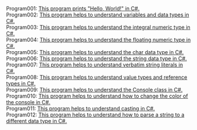 Program001: [This program prints "Hello, World!" in C#.](../Program001/Program001/Program.cs)<br>
Program002: [This program helps to understand variables and data types in C#.](../Program002/Program002/Program.cs)<br>
Program003: [This program helps to understand the integral numeric type in C#.](../Program003/Program003/Program.cs)<br>
Program004: [This program helps to understand the floating numeric type in C#.](../Program004/Program004/Program.cs)<br>
Program005: [This program helps to understand the char data type in C#.](../Program005/Program005/Program.cs)<br>
Program006: [This program helps to understand the string data type in C#.](../Program006/Program006/Program.cs)<br>
Program007: [This program helps to understand verbatim string literals in C#.](../Program007/Program007/Program.cs)<br>
Program008: [This program helps to understand value types and reference types in C#.](../Program008/Program008/Program.cs)<br>
Program009: [This program helps to understand the Console class in C#.](../Program009/Program009/Program.cs)<br>
Program010: [This program helps to understand how to change the color of the console in C#.](../Program010/Program010/Program.cs)<br>
Program011: [This program helps to understand casting in C#.](../Program011/Program011/Program.cs)<br>
Program012: [This program helps to understand how to parse a string to a different data type in C#.](../Program012/Program012/Program.cs)<br>